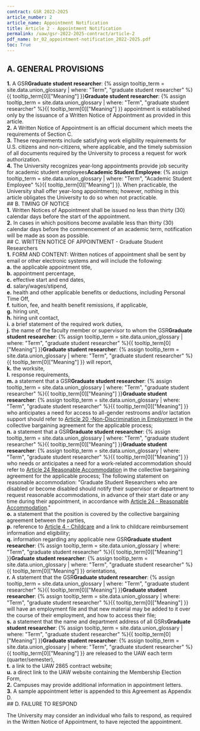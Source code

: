 ```yaml
---
contract: GSR 2022-2025
article_number: 2
article_name: Appointment Notification 
title: Article 2 - Appointment Notification 
permalink: /uaw/gsr-2022-2025-contract/article-2
pdf_name: br_02_appointment-notification_2022-2025.pdf
toc: True
---
```



## A. GENERAL PROVISIONS

<div class="lvl2"><b>1.</b> A <span class="tooltip"><span class="tooltip">GSR<span class="tooltip-text"><b>Graduate student researcher</b>: {% assign tooltip_term = site.data.union_glossary | where: "Term", "graduate student researcher" %}{{ tooltip_term[0]["Meaning"] }}</span></span><span class="tooltip-text"><b>Graduate student researcher</b>: {% assign tooltip_term = site.data.union_glossary | where: "Term", "graduate student researcher" %}{{ tooltip_term[0]["Meaning"] }}</span></span> appointment is established only by the issuance of a Written Notice of Appointment as provided in this article.</div>
<div class="lvl2"><b>2.</b> A Written Notice of Appointment is an official document which meets the requirements of Section C.</div>
<div class="lvl2"><b>3.</b> These requirements include satisfying work eligibility requirements for U.S. citizens and non-citizens, where applicable, and the timely submission of all documents required by the University to process a request for work authorization.</div>
<div class="lvl2"><b>4.</b> The University recognizes year-long appointments provide job security for <span class="tooltip">academic student employees<span class="tooltip-text"><b>Academic Student Employee</b>: {% assign tooltip_term = site.data.union_glossary | where: "Term", "Academic Student Employee" %}{{ tooltip_term[0]["Meaning"] }}</span></span>. When practicable, the University shall offer year-long appointments; however, nothing in this article obligates the University to do so when not practicable.
</div>
## B. TIMING OF NOTICE

<div class="lvl2"><b>1.</b> Written Notices of Appointment shall be issued no less than thirty (30) calendar days before the start of the appointment.</div>
<div class="lvl2"><b>2.</b> In cases in which positions become available less than thirty (30) calendar days before the commencement of an academic term, notification will be made as soon as possible.
</div>
## C. WRITTEN NOTICE OF APPOINTMENT - Graduate Student Researchers

<div class="lvl2"><b>1.</b> FORM AND CONTENT: Written notices of appointment shall be sent by email or other electronic systems and will include the following:
<div class="lvl3"><b>a.</b> the applicable appointment title,</div>
<div class="lvl3"><b>b.</b> appointment percentage,</div>
<div class="lvl3"><b>c.</b> effective start and end dates,</div>
<div class="lvl3"><b>d.</b> salary/wages/stipend,</div>
<div class="lvl3"><b>e.</b> health and other applicable benefits or deductions, including Personal Time Off,</div>
<div class="lvl3"><b>f.</b> tuition, fee, and health benefit remissions, if applicable,</div>
<div class="lvl3"><b>g.</b> hiring unit,</div>
<div class="lvl3"><b>h.</b> hiring unit contact,</div>
<div class="lvl3"><b>i.</b> a brief statement of the required work duties,</div>
<div class="lvl3"><b>j.</b> the name of the faculty member or supervisor to whom the <span class="tooltip"><span class="tooltip">GSR<span class="tooltip-text"><b>Graduate student researcher</b>: {% assign tooltip_term = site.data.union_glossary | where: "Term", "graduate student researcher" %}{{ tooltip_term[0]["Meaning"] }}</span></span><span class="tooltip-text"><b>Graduate student researcher</b>: {% assign tooltip_term = site.data.union_glossary | where: "Term", "graduate student researcher" %}{{ tooltip_term[0]["Meaning"] }}</span></span> will report,</div>
<div class="lvl3"><b>k.</b> the worksite,</div>
<div class="lvl3"><b>l.</b> response requirements,</div>
<div class="lvl3"><b>m.</b> a statement that a <span class="tooltip"><span class="tooltip">GSR<span class="tooltip-text"><b>Graduate student researcher</b>: {% assign tooltip_term = site.data.union_glossary | where: "Term", "graduate student researcher" %}{{ tooltip_term[0]["Meaning"] }}</span></span><span class="tooltip-text"><b>Graduate student researcher</b>: {% assign tooltip_term = site.data.union_glossary | where: "Term", "graduate student researcher" %}{{ tooltip_term[0]["Meaning"] }}</span></span> who anticipates a need for access to all-gender restrooms and/or lactation support should refer to <a href="/uaw/gsr-2022-2025-contract/article-20">Article 20 -Non-Discrimination in Employment</a> in the collective bargaining agreement for the applicable process;</div>
<div class="lvl3"><b>n.</b> a statement that a <span class="tooltip"><span class="tooltip">GSR<span class="tooltip-text"><b>Graduate student researcher</b>: {% assign tooltip_term = site.data.union_glossary | where: "Term", "graduate student researcher" %}{{ tooltip_term[0]["Meaning"] }}</span></span><span class="tooltip-text"><b>Graduate student researcher</b>: {% assign tooltip_term = site.data.union_glossary | where: "Term", "graduate student researcher" %}{{ tooltip_term[0]["Meaning"] }}</span></span> who needs or anticipates a need for a work-related accommodation should refer to <a href="/uaw/gsr-2022-2025-contract/article-24">Article 24 Reasonable Accommodation</a> in the collective bargaining agreement for the applicable process; The following statement on reasonable accommodation: "Graduate Student Researchers who are disabled or become disabled should notify their supervisor or department to request reasonable accommodations, in advance of their start date or any time during their appointment, in accordance with <a href="/uaw/gsr-2022-2025-contract/article-24">Article 24 - Reasonable Accommodation</a>."</div>
<div class="lvl3"><b>o.</b> a statement that the position is covered by the collective bargaining agreement between the parties,</div>
<div class="lvl3"><b>p.</b> reference to <a href="/uaw/gsr-2022-2025-contract/article-4">Article 4 - Childcare</a> and a link to childcare reimbursement information and eligibility;</div>
<div class="lvl3"><b>q.</b> information regarding any applicable new <span class="tooltip"><span class="tooltip">GSR<span class="tooltip-text"><b>Graduate student researcher</b>: {% assign tooltip_term = site.data.union_glossary | where: "Term", "graduate student researcher" %}{{ tooltip_term[0]["Meaning"] }}</span></span><span class="tooltip-text"><b>Graduate student researcher</b>: {% assign tooltip_term = site.data.union_glossary | where: "Term", "graduate student researcher" %}{{ tooltip_term[0]["Meaning"] }}</span></span> orientations,</div>
<div class="lvl3"><b>r.</b> A statement that the <span class="tooltip"><span class="tooltip">GSR<span class="tooltip-text"><b>Graduate student researcher</b>: {% assign tooltip_term = site.data.union_glossary | where: "Term", "graduate student researcher" %}{{ tooltip_term[0]["Meaning"] }}</span></span><span class="tooltip-text"><b>Graduate student researcher</b>: {% assign tooltip_term = site.data.union_glossary | where: "Term", "graduate student researcher" %}{{ tooltip_term[0]["Meaning"] }}</span></span> will have an employment file and that new material may be added to it over the course of their employment, and how to access their file;</div>
<div class="lvl3"><b>s.</b> a statement that the name and department address of all <span class="tooltip"><span class="tooltip">GSRs<span class="tooltip-text"><b>Graduate student researcher</b>: {% assign tooltip_term = site.data.union_glossary | where: "Term", "graduate student researcher" %}{{ tooltip_term[0]["Meaning"] }}</span></span><span class="tooltip-text"><b>Graduate student researcher</b>: {% assign tooltip_term = site.data.union_glossary | where: "Term", "graduate student researcher" %}{{ tooltip_term[0]["Meaning"] }}</span></span> are released to the UAW each term (quarter/semester),</div>
<div class="lvl3"><b>t.</b> a link to the UAW 2865 contract website;</div>
<div class="lvl3"><b>u.</b> a direct link to the UAW website containing the Membership Election Form,</div></div>
<div class="lvl2"><b>2.</b> Campuses may provide additional information in appointment letters.</div>
<div class="lvl2"><b>3.</b> A sample appointment letter is appended to this Agreement as Appendix D.
</div>
## D. FAILURE TO RESPOND

The University may consider an individual who fails to respond, as required in the Written Notice of Appointment, to have rejected the appointment.

